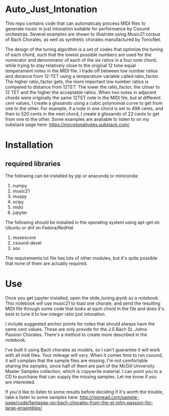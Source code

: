 # Auto_Just_Intonation
This repo contains code that can automaticaly process MIDI files to generate music in just intonation suitable for performance by Csound orchestras. Several examples are shown to illustrate using Music21 corpus of Bach Chorales, as well as synthetic chorales manufactured by TonicNet.

The design of the tuning algorithm is a set of codes that optimize the tuning of each chord, such that the lowest possible numbers are used for the numerator and denominator of each of the six ratios in a four note chord, while trying to stay relatively close to the original 12 tone equal temperament notes in the MIDI file. I trade off between low number ratios and distance from 12-TET using a temperature variable called ratio_factor. The higher ratio_factor gets, the more important low number ratios is compared to distance from 12TET. The lower the ratio_factor, the closer to 12 TET and the higher the acceptable ratios. When two notes in adjacent chords were originally the same 12TET note in the MIDI file, but at different cent values, I create a glissando using a cubic polynomial curve to get from one to the other. For example, if a note in one chord is set to 498 cents, and then to 520 cents in the next chord, I create a glissando of 22 cents to get from one to the other. Some examples are avaliable to listen to on my substack page here: https://microtonalnotes.substack.com/

# Installation 
## required libraries
The following can be installed by pip or anaconda or miniconda:
1.  numpy
2.  music21
3.  muspy
4.  scipy
5.  mido
6.  jupyter

The following should be installed in the operating system using apt-get on Ubuntu or dnf on Fedora/RedHat
1.  musescore
2.  csound-devel 
3.  sox    

The requirements.txt file has lots of other modules, but it's quite possible that none of them are actually required.

# Use
Once you get jupyter installed, open the slide_tuning.ipynb as a notebook. This notebook will use music21 to load one chorale, and send the resulting MIDI file through some code that looks at each chord in the file and does it's best to tune it to low integer ratio just intonation. 

I include suggested anchor points for notes that should always have the same cent values. These are only provide for the J.S.Bach St. Johns Passion Chorales. There's a method to create more described in the notebook.

I've built it using Bach chorales as models, so I can't guarantee it will work with all midi files. Your mileage will vary. When it comes time to run csound, it will complain that the sample files are missing. I'm not comfortable sharing the samples, since half of them are part of the McGill University Master Samples collection, which is copywrite material. I can point you to a CD to purchase that can supply the missing samples. Let me know if you are interested.

If you'd like to listen to some results before deciding if it's worth the trouble, take a listen to some samples here: http://ripnread.com/sample-page/code/fantasias-on-bach-chorales-from-the-st-john-passion-for-large-ensembles/

